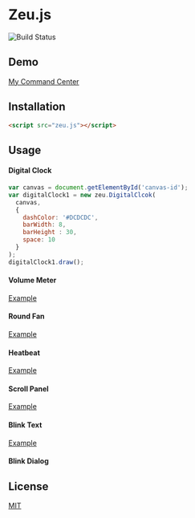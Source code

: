 # Zeu.js

![Build Status](https://travis-ci.org/shzlw/zeu.svg?branch=master)

## Demo

[My Command Center](https://shzlw.github.io/zeu/examples/my-command-center.html)

## Installation

```html
<script src="zeu.js"></script>
```

## Usage

#### Digital Clock

```javascript
var canvas = document.getElementById('canvas-id');
var digitalClock1 = new zeu.DigitalClcok(
  canvas,
  {
    dashColor: '#DCDCDC',
    barWidth: 8,
    barHeight : 30,
    space: 10
  }
);
digitalClock1.draw();
```

#### Volume Meter

[Example](https://shzlw.github.io/zeu/examples/volume-meter.html)

#### Round Fan

[Example](https://shzlw.github.io/zeu/examples/round-fan.html)

#### Heatbeat

[Example](https://shzlw.github.io/zeu/examples/heartbeat.html)

#### Scroll Panel

[Example](https://shzlw.github.io/zeu/examples/scroll-panel.html)

#### Blink Text

[Example](https://shzlw.github.io/zeu/examples/blink-text.html)

#### Blink Dialog

## License

[MIT](http://opensource.org/licenses/MIT)